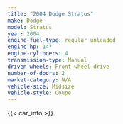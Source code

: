 ```yaml
---
title: "2004 Dodge Stratus"
make: Dodge
model: Stratus
year: 2004
engine-fuel-type: regular unleaded
engine-hp: 147
engine-cylinders: 4
transmission-type: Manual
driven-wheels: Front wheel drive
number-of-doors: 2
market-category: N/A
vehicle-size: Midsize
vehicle-style: Coupe
---
```


{{< car_info >}}
